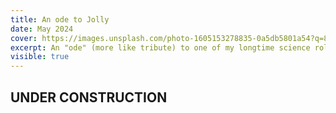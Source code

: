 ```yaml
---
title: An ode to Jolly
date: May 2024
cover: https://images.unsplash.com/photo-1605153278835-0a5db5801a54?q=80&w=2574&auto=format&fit=crop&ixlib=rb-4.0.3&ixid=M3wxMjA3fDB8MHxwaG90by1wYWdlfHx8fGVufDB8fHx8fA%3D%3D
excerpt: An "ode" (more like tribute) to one of my longtime science role models.
visible: true
---
```


## UNDER CONSTRUCTION
